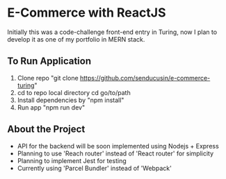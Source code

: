 # E-Commerce with ReactJS
Initially this was a code-challenge front-end entry in Turing, now I plan to develop it as one of my portfolio in MERN stack.

## To Run Application
1. Clone repo "git clone https://github.com/senducusin/e-commerce-turing"
2. cd to repo local directory cd go/to/path
3. Install dependencies by "npm install"
4. Run app "npm run dev"

## About the Project
* API for the backend will be soon implemented using Nodejs + Express
* Planning to use 'Reach router' instead of 'React router' for simplicity
* Planning to implement Jest for testing
* Currently using 'Parcel Bundler' instead of 'Webpack'
